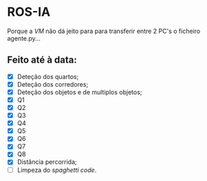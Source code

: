 # ROS-IA

Porque a _VM_ não dá jeito para para transferir entre 2 PC's o ficheiro agente.py...

## Feito até à data:

- [x] Deteção dos quartos;
- [x] Deteção dos corredores;
- [x] Deteção dos objetos e de multiplos objetos;
- [x] Q1
- [x] Q2
- [x] Q3
- [x] Q4
- [x] Q5
- [x] Q6
- [x] Q7
- [x] Q8
- [x] Distância percorrida;
- [ ] Limpeza do _spaghetti code_.
